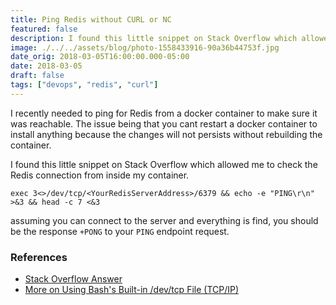 ```yaml
---
title: Ping Redis without CURL or NC
featured: false
description: I found this little snippet on Stack Overflow which allowed me to check the Redis connection from inside my container.
image: ./../../assets/blog/photo-1558433916-90a36b44753f.jpg
date_orig: 2018-03-05T16:00:00.000-05:00
date: 2018-03-05
draft: false
tags: ["devops", "redis", "curl"]
---
```


I recently needed to ping for Redis from a docker container to make sure it was reachable. The issue being that you cant restart a docker container to install anything because the changes will not persists without rebuilding the container.

I found this little snippet on Stack Overflow which allowed me to check the Redis connection from inside my container.

```
exec 3<>/dev/tcp/<YourRedisServerAddress>/6379 && echo -e "PING\r\n" >&3 && head -c 7 <&3
```

assuming you can connect to the server and everything is find, you should be the response `+PONG` to your `PING` endpoint request.

### References

-   [Stack Overflow Answer](https://stackoverflow.com/questions/33243121/abuse-curl-to-communicate-with-redis)
-   [More on Using Bash's Built-in /dev/tcp File (TCP/IP)](https://www.linuxjournal.com/content/more-using-bashs-built-devtcp-file-tcpip)
